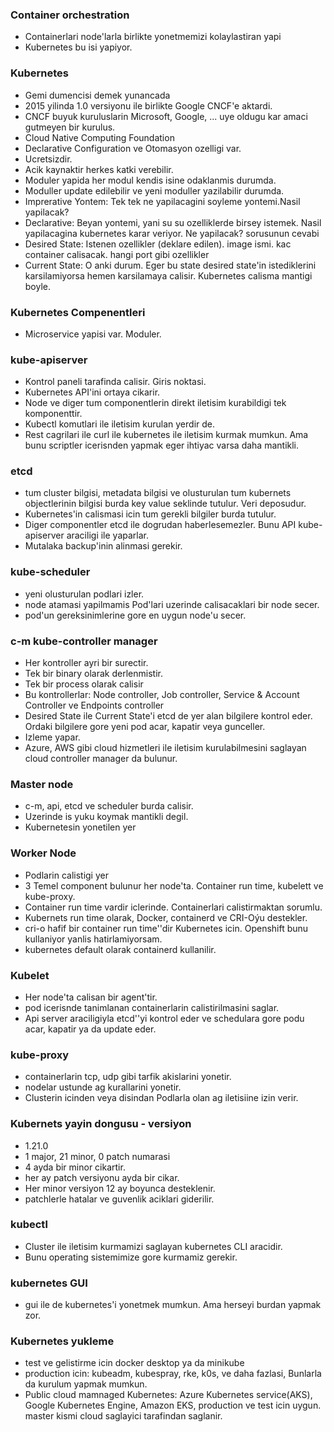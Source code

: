 ### Container orchestration
- Containerlari node'larla birlikte yonetmemizi kolaylastiran yapi
- Kubernetes bu isi yapiyor.

### Kubernetes
- Gemi dumencisi demek yunancada
- 2015 yilinda 1.0 versiyonu ile birlikte Google CNCF'e aktardi.
- CNCF buyuk kuruluslarin Microsoft, Google, ... uye oldugu kar amaci gutmeyen bir kurulus.
- Cloud Native Computing Foundation
- Declarative Configuration ve Otomasyon ozelligi var.
- Ucretsizdir.
- Acik kaynaktir herkes katki verebilir.
- Moduler yapida her modul kendis isine odaklanmis durumda.
- Moduller update edilebilir ve yeni moduller yazilabilir durumda.
- Imprerative Yontem: Tek tek ne yapilacagini soyleme yontemi.Nasil yapilacak?
- Declarative: Beyan yontemi, yani su su ozelliklerde birsey istemek. Nasil yapilacagina kubernetes karar veriyor. Ne yapilacak? sorusunun cevabi
- Desired State: Istenen ozellikler (deklare edilen). image ismi. kac container calisacak. hangi port gibi ozellikler
- Current State: O anki durum. Eger bu state desired state'in istediklerini karsilamiyorsa hemen karsilamaya calisir. Kubernetes calisma mantigi boyle.

### Kubernetes Compenentleri
- Microservice yapisi var. Moduler.

### kube-apiserver
- Kontrol paneli tarafinda calisir. Giris noktasi. 
- Kubernetes API'ini ortaya cikarir.
- Node ve diger tum componentlerin direkt iletisim kurabildigi tek komponenttir.
- Kubectl komutlari ile iletisim kurulan yerdir de.
- Rest cagrilari ile curl ile kubernetes ile iletisim kurmak mumkun. Ama bunu scriptler icerisnden yapmak eger ihtiyac varsa daha mantikli.

### etcd
- tum cluster bilgisi, metadata bilgisi ve olusturulan tum kubernets objectlerinin bilgisi burda key value seklinde tutulur. Veri deposudur.
- Kubernetes'in calismasi icin tum gerekli bilgiler burda tutulur.
- Diger componentler etcd ile dogrudan haberlesemezler. Bunu API kube-apiserver araciligi ile yaparlar.
- Mutalaka backup'inin alinmasi gerekir.

### kube-scheduler
- yeni olusturulan podlari izler.
- node atamasi yapilmamis Pod'lari uzerinde calisacaklari bir node secer.
- pod'un gereksinimlerine gore en uygun node'u secer.

### c-m kube-controller manager
- Her kontroller ayri bir surectir.
- Tek bir binary olarak derlenmistir.
- Tek bir process olarak calisir
- Bu kontrollerlar: Node controller, Job controller, Service & Account Controller ve Endpoints controller
- Desired State ile Current State'i etcd de yer alan bilgilere kontrol eder. Ordaki bilgilere gore yeni pod acar, kapatir veya gunceller.
- Izleme yapar.
- Azure, AWS gibi cloud hizmetleri ile iletisim kurulabilmesini saglayan cloud controller manager da bulunur.

### Master node
- c-m, api, etcd ve scheduler burda calisir.
- Uzerinde is yuku koymak mantikli degil.
- Kubernetesin yonetilen yer

### Worker Node
- Podlarin calistigi yer
- 3 Temel component bulunur her node'ta. Container run time, kubelett ve kube-proxy.
- Container run time vardir iclerinde. Containerlari calistirmaktan sorumlu.
- Kubernets run time olarak, Docker, containerd ve CRI-Oýu destekler.
- cri-o hafif bir container run time''dir Kubernetes icin. Openshift bunu kullaniyor yanlis hatirlamiyorsam.
- kubernetes default olarak containerd kullanilir.

### Kubelet
- Her node'ta calisan bir agent'tir.
- pod icerisnde tanimlanan containerlarin calistirilmasini saglar.
- Api server araciligiyla etcd''yi kontrol eder ve schedulara gore podu acar, kapatir ya da update eder.

### kube-proxy
- containerlarin tcp, udp gibi tarfik akislarini yonetir.
- nodelar ustunde ag kurallarini yonetir.
- Clusterin icinden veya disindan Podlarla olan ag iletisiine izin verir.

### Kubernets yayin dongusu - versiyon
- 1.21.0
- 1 major, 21 minor, 0 patch numarasi
- 4 ayda bir minor cikartir.
- her ay patch versiyonu ayda bir cikar.
- Her minor versiyon 12 ay boyunca desteklenir.
- patchlerle hatalar ve guvenlik aciklari giderilir.

### kubectl
- Cluster ile iletisim kurmamizi saglayan kubernetes CLI aracidir.
- Bunu operating sistemimize gore kurmamiz gerekir.

### kubernetes GUI
- gui ile de kubernetes'i yonetmek mumkun. Ama herseyi burdan yapmak zor.

### Kubernetes yukleme
- test ve gelistirme icin docker desktop ya da minikube
- production icin: kubeadm, kubespray, rke, k0s, ve daha fazlasi, Bunlarla da kurulum yapmak mumkun.
- Public cloud mamnaged Kubernetes: Azure Kubernetes service(AKS), Google Kubernetes Engine, Amazon EKS, production ve test icin uygun. master kismi cloud saglayici tarafindan saglanir.




